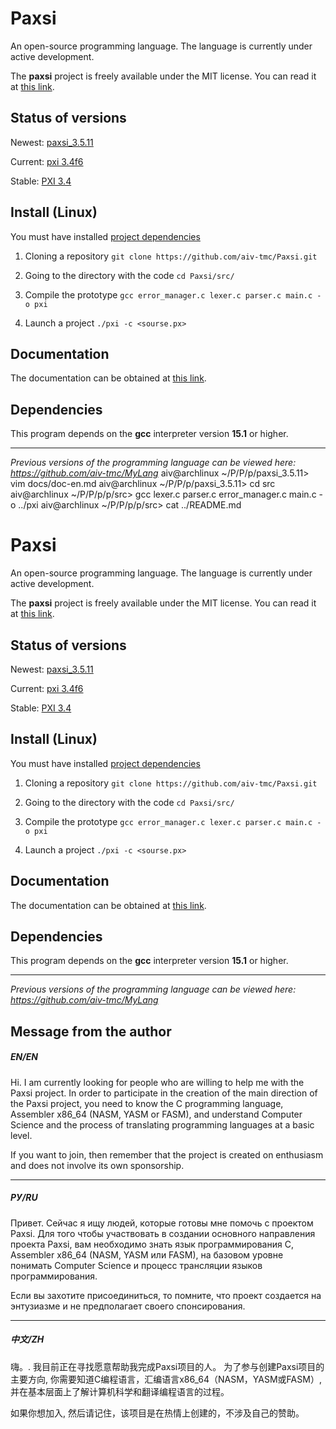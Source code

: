 # Paxsi
An open-source programming language. The language is currently under active development.

The **paxsi** project is freely available under the MIT license. You can read it at [this link](https://github.com/aiv-tmc/Paxsi/blob/main/LICENSE).

<!--Status of versions-->
## Status of versions
Newest: [paxsi_3.5.11](https://github.com/aiv-tmc/Paxsi/paxsi_3.5.11)

Current: [pxi 3.4f6](https://github.com/aiv-tmc/Paxsi/pxi-3.4w2f6)

Stable: [PXI 3.4](https://github.com/aiv-tmc/Paxsi/PXI-3.4)

<!--Install-->
## Install (Linux)
You must have installed [project dependencies](https://github.com/aiv-tmc/Paxsi#dependencies)

1. Cloning a repository
```git clone https://github.com/aiv-tmc/Paxsi.git```

2. Going to the directory with the code
```cd Paxsi/src/```

3. Compile the prototype
```gcc error_manager.c lexer.c parser.c main.c -o pxi```

4. Launch a project
```./pxi -c <sourse.px>```

<!--Documentation-->
## Documentation
The documentation can be obtained at [this link](./docs/doc-en.md).

<!--Dependencies-->
## Dependencies 
This program depends on the **gcc** interpreter version **15.1** or higher.

---

*Previous versions of the programming language can be viewed here: https://github.com/aiv-tmc/MyLang*
aiv@archlinux ~/P/P/p/paxsi_3.5.11> vim docs/doc-en.md 
aiv@archlinux ~/P/P/p/paxsi_3.5.11> cd src
aiv@archlinux ~/P/P/p/p/src> gcc lexer.c parser.c error_manager.c main.c -o ../pxi
aiv@archlinux ~/P/P/p/p/src> cat ../README.md
# Paxsi
An open-source programming language. The language is currently under active development.

The **paxsi** project is freely available under the MIT license. You can read it at [this link](https://github.com/aiv-tmc/Paxsi/blob/main/LICENSE).

<!--Status of versions-->
## Status of versions
Newest: [paxsi_3.5.11](https://github.com/aiv-tmc/Paxsi/paxsi_3.5.11)

Current: [pxi 3.4f6](https://github.com/aiv-tmc/Paxsi/pxi-3.4w2f6)

Stable: [PXI 3.4](https://github.com/aiv-tmc/Paxsi/PXI-3.4)

<!--Install-->
## Install (Linux)
You must have installed [project dependencies](https://github.com/aiv-tmc/Paxsi#dependencies)

1. Cloning a repository
```git clone https://github.com/aiv-tmc/Paxsi.git```

2. Going to the directory with the code
```cd Paxsi/src/```

3. Compile the prototype
```gcc error_manager.c lexer.c parser.c main.c -o pxi```

4. Launch a project
```./pxi -c <sourse.px>```

<!--Documentation-->
## Documentation
The documentation can be obtained at [this link](./docs/doc-en.md).

<!--Dependencies-->
## Dependencies 
This program depends on the **gcc** interpreter version **15.1** or higher.

---

*Previous versions of the programming language can be viewed here: https://github.com/aiv-tmc/MyLang*

## Message from the author

##### EN/EN
Hi. 
I am currently looking for people who are willing to help me with the Paxsi project. 
In order to participate in the creation of the main direction of the Paxsi project, 
you need to know the C programming language, Assembler x86_64 (NASM, YASM or FASM), 
and understand Computer Science and the process of translating programming languages at a basic level. 

If you want to join, 
then remember that the project is created on enthusiasm and does not involve its own sponsorship.

---

##### РУ/RU
Привет. 
Сейчас я ищу людей, которые готовы мне помочь с проектом Paxsi. 
Для того чтобы участвовать в создании основного направления проекта Paxsi, 
вам необходимо знать язык программирования C, Assembler x86_64 (NASM, YASM или FASM), 
на базовом уровне понимать Computer Science и процесс трансляции языков программирования. 

Если вы захотите присоединиться, 
то помните, что проект создается на энтузиазме и не предполагает своего спонсирования.

---

##### 中文/ZH
嗨。. 
我目前正在寻找愿意帮助我完成Paxsi项目的人。 
为了参与创建Paxsi项目的主要方向,
你需要知道C编程语言，汇编语言x86_64（NASM，YASM或FASM）,
并在基本层面上了解计算机科学和翻译编程语言的过程。 

如果你想加入,
然后请记住，该项目是在热情上创建的，不涉及自己的赞助。
